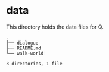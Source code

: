 # data
This directory holds the data files for Q.

```
.
├── dialogue
├── README.md
└── walk-world

3 directories, 1 file
```
